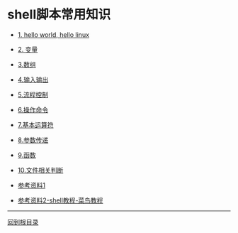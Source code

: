 # shell脚本常用知识

-  [1. hello world, hello linux](./demo1.sh)

-  [2. 变量](./demo2.sh)

-  [3.数组](./demo3.sh)

-  [4.输入输出](./demo4.sh)

-  [5.流程控制](./demo5.sh)

-  [6.操作命令](./demo6.sh)

-  [7.基本运算符](./demo7.sh)

-  [8.参数传递](./demo8.sh)

-  [9.函数](./demo9.sh)

-  [10.文件相关判断](./demo10.sh)

- [参考资料1](https://mp.weixin.qq.com/s?__biz=Mzg5ODYzNDU4Nw==&mid=2247484642&idx=1&sn=51579feb6febf3d9cb8c0379da17f703&chksm=c05ec2d6f7294bc0dd3cc5354d2702c07b8405dee54b4428425cc5b53f5630c53820cfb16282&token=2076795342&lang=zh_CN&scene=21#wechat_redirect
)
- [参考资料2-shell教程-菜鸟教程](https://www.runoob.com/linux/linux-shell.html)
---
[回到根目录](../README.md)